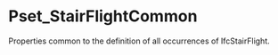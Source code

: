 # Pset_StairFlightCommon

Properties common to the definition of all occurrences of IfcStairFlight.
<!-- end of short definition -->


